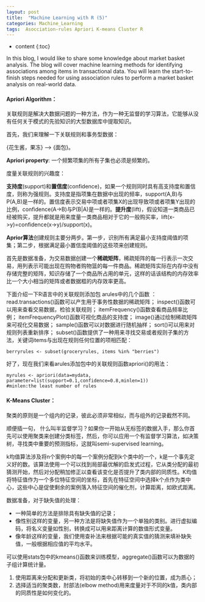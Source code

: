 ```yaml
---
layout: post
title:  "Machine Learning with R (5)"
categories: Machine_Learning 
tags:  Asocciation-rules Apriori K-means Cluster R
--- 
```


* content
{:toc}  

In this blog, I would like to share some knowledge about market basket analysis. The blog will cover machine learning methods for identifying associations among items in transactional data. You will learn the start-to-finish steps needed for using association rules to perform a market basket analysis on real-world data.    




#### **Apriori Algorithm：**

关联规则是解决大数据问题的一种方法，作为一种无监督的学习算法，它能够从没有任何关于模式的先验知识的大型数据库中提取知识。 

首先，我们来理解一下关联规则和事务型数据： 

{花生酱，果冻} ——> {面包}。  

**Apriori property**: 一个频繁项集的所有子集也必须是频繁的。 

度量关联规则的兴趣度： 

**支持度**(support)和**置信度**(confidence)，如果一个规则同时具有高支持度和置信度，则称为强规则。支持度是指项集在数据中出现的频率，support(A,B)与P(A,B)是一样的。置信度表示交易中项或者项集X的出现导致项或者项集Y出现的比例，confidence(A->B)与P(B|A)是一样的。**提升度**(lift)，假设知道一类商品已经被购买，提升都就是用来度量一类商品相对于它的一般购买率，lift(x->y)=confidence(x->y)/support(x)。

**Aprior算法**创建规则主要分两步。第一步，识别所有满足最小支持度阈值的项集；第二步，根据满足最小置信度阈值的这些项来创建规则。

首先是数据准备，为交易数据创建一个**稀疏矩阵**，稀疏矩阵的每一行表示一次交易，用列表示可能出现在购物者购物篮的每一件商品。稀疏矩阵实际在内存中没有存储完整的矩阵，知识存储了一个商品所占用的单元，这样的话该结构的内存效率比一个大小相当的矩阵或者数据框的内存效率更高。 

下面介绍一下R语言中的关联规则添加包 arules中的几个函数 ：read.transactions()函数可以产生用于事务性数据的稀疏矩阵； 
inspect()函数可以用来查看交易数据，检验关联规则； 
itemFrequency()函数查看商品频率比例； 
itemFrequencyPlot()函数可视化商品的支持度； 
image()通过绘制稀疏矩阵来可视化交易数据； 
sample()函数可以对数据进行随机抽样； 
sort()可以用来对规则列表重新排序； 
subset()函数提供了一种用来寻找交易或者规则子集的方法，关键词items与出现在规则任何位置的项相匹配：

```
berryrules <- subset(groceryrules, items %in% "berries")
```
好了，现在我们来看arules添加包中的关联规则函数apriori()的用法：

```
myrules <- apriori(data=mydata, parameter=list(support=0.1,confidence=0.8,minlen=1))
#minlen:the least number of rules
```

#### **K-Means Cluster：**

聚类的原则是一个组内的记录，彼此必须非常相似，而与组外的记录截然不同。 

顺便插一句， 什么叫半监督学习？如果你一开始从无标签的数据入手，那么你首先可以使用聚类来创建分类标签，然后，你可以应用一个有监督学习算法，如决策树，寻找类中重要的预测指标，这就叫semi-supervised learning。 

k均值算法涉及将n个案例中的每一个案例分配到k个类中的一个，k是一个事先定义好的数。该算法使用一个可以找到局部最优解的启发式过程，它从类分配的最初猜测开始，然后对分配稍加修正以查看该变化是否提升了类内部的同质性。K均值将特征值作为一个多位特征空间的坐标，首先在特征空间中选择k个点作为类中心，这些中心是促使剩余的案例落入特征空间的催化剂，计算距离，如欧式距离。

数据准备，对于缺失值的处理：
* 一种简单的方法是排除具有缺失值的记录；
* 像性别这样的变量，另一种方法是将缺失值作为一个单独的类别。进行虚拟编码，将名义变量如性别，转换成可以用来距离计算的数值形式变量。
* 像年龄这样的变量，我们使用查补法来根据可能的真实值的猜测来填补缺失值，一般根据相应值的平均水平。 

可以使用stats包中的kmeans()函数来训练模型，aggregate()函数可以为数据的子组计算统计量。

1. 使用距离来分配和更新类，将初始的类中心转移到一个新的位置，成为质心；
2. 选择适当的聚类数，肘部法(elbow method)用来度量对于不同的k值，类内部的同质性是如何变化的。
